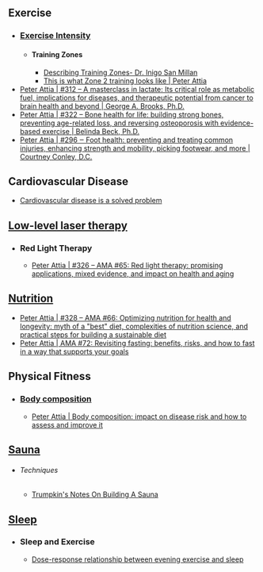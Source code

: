 ## Exercise
- ### [Exercise Intensity](https://en.wikipedia.org/wiki/Exercise_intensity)
	- #### Training Zones
		- [Describing Training Zones- Dr. Inigo San Millan](https://www.youtube.com/watch?v=VcYyHXHTeuk)
		- [This is what Zone 2 training looks like | Peter Attia](https://www.youtube.com/watch?v=1RqY5EYOM0k)
- [Peter Attia | #312 – A masterclass in lactate: Its critical role as metabolic fuel, implications for diseases, and therapeutic potential from cancer to brain health and beyond | George A. Brooks, Ph.D.](https://peterattiamd.com/georgebrooks/)
- [Peter Attia | #322 – Bone health for life: building strong bones, preventing age-related loss, and reversing osteoporosis with evidence-based exercise | Belinda Beck, Ph.D.](https://peterattiamd.com/belindabeck/)
- [Peter Attia | #296 ‒ Foot health: preventing and treating common injuries, enhancing strength and mobility, picking footwear, and more | Courtney Conley, D.C.](https://peterattiamd.com/courtneyconley/)
## Cardiovascular Disease
- [Cardiovascular disease is a solved problem](https://totalhealthoptimization.com/2025/09/27/cardiovascular-disease-is-a-solved-problem/)
## [Low-level laser therapy](https://en.wikipedia.org/wiki/Low-level_laser_therapy)
- ### Red Light Therapy
	- [Peter Attia | #326 – AMA #65: Red light therapy: promising applications, mixed evidence, and impact on health and aging](https://peterattiamd.com/ama65/)
## [Nutrition](https://en.wikipedia.org/wiki/Nutrition)
- [Peter Attia | #328 – AMA #66: Optimizing nutrition for health and longevity: myth of a "best" diet, complexities of nutrition science, and practical steps for building a sustainable diet](https://peterattiamd.com/ama66/)
- [Peter Attia | AMA #72: Revisiting fasting: benefits, risks, and how to fast in a way that supports your goals](https://peterattiamd.com/ama72/)
## Physical Fitness
- ### [Body composition](https://en.wikipedia.org/wiki/Body_composition)
	- [Peter Attia | Body composition: impact on disease risk and how to assess and improve it](https://peterattiamd.com/improving-body-composition/)
## [Sauna](https://en.wikipedia.org/wiki/Sauna)
- ###### Techniques
	- [Trumpkin's Notes On Building A Sauna](https://localmile.org/trumpkins-notes-on-building-a-sauna/)
## [Sleep](https://en.wikipedia.org/wiki/Sleep)
- ### Sleep and Exercise
	- [Dose-response relationship between evening exercise and sleep](https://doi.org/10.1038/s41467-025-58271-x)